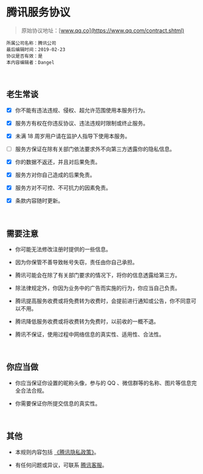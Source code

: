# 腾讯服务协议

>原始协议地址：[www.qq.co](https://www.qq.com/contract.shtml)
```
所属公司名称：腾讯公司
最后编辑时间：2019-02-23
协议是否有效：是
本内容编辑者：Dangel
```

<br />

## 老生常谈

- [x] 你不能有违法违规、侵权、超允许范围使用本服务行为。

- [x] 服务方有权在你违反协议、违法违规时限制或终止服务。

- [x] 未满 18 周岁用户请在监护人指导下使用本服务。

- [ ] 服务方保证在除有关部门依法要求外不向第三方透露你的隐私信息。

- [x] 你的数据不返还，并且对后果免责。

- [x] 服务方对你自己造成的后果免责。

- [x] 服务方对不可控、不可抗力的因素免责。

- [x] 条款内容随时更新。

<br />

## 需要注意

- 你可能无法修改注册时提供的一些信息。

- 因为你保管不善导致帐号失窃，责任由你自己承担。

- 腾讯可能会在除了有关部门要求的情况下，将你的信息透露给第三方。

- 除法律规定外，你因为业务中的广告而实施的行为，你应当自己负责。

- 腾讯提高服务收费或将免费转为收费时，会提前进行通知或公告，你不同意可以不用。

- 腾讯降低服务收费或将收费转为免费时，以前收的一概不退。

- 腾讯不保证，使用过程中网络信息的真实性、适用性、合法性。

<br />

## 你应当做

- 你应当保证你设置的昵称头像，参与的 QQ 、微信群等的名称、图片等信息完全合法合规。

- 你需要保证你所提交信息的真实性。

<br />

## 其他

- 本规则内容包括  [《腾讯隐私政策》](http://www.qq.com/privacy.htm)。

- 有任何问题或异议，可联系 [腾讯客服](http://kf.qq.com)。

<br />

<br />